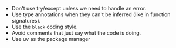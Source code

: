 - Don't use try/except unless we need to handle an error.
- Use type annotations when they can't be inferred (like in function signatures).
- Use the `black` coding style.
- Avoid comments that just say what the code is doing.
- Use uv as the package manager